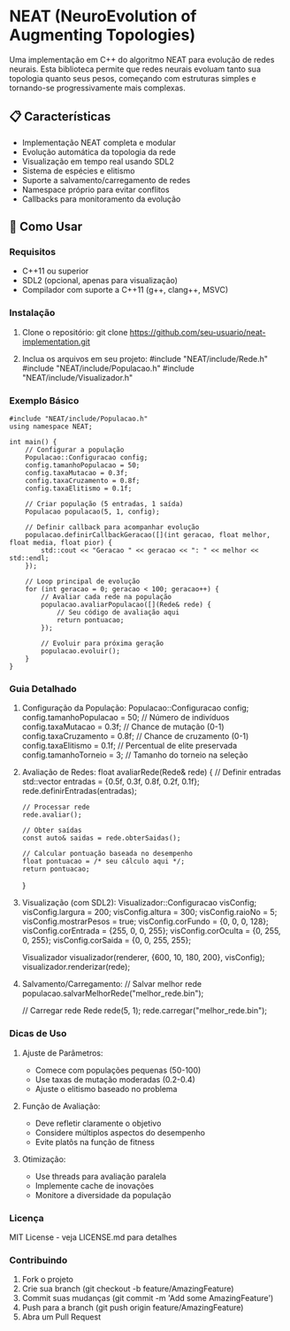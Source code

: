 # NEAT (NeuroEvolution of Augmenting Topologies)

Uma implementação em C++ do algoritmo NEAT para evolução de redes neurais. Esta biblioteca permite que redes neurais evoluam tanto sua topologia quanto seus pesos, começando com estruturas simples e tornando-se progressivamente mais complexas.

## 📋 Características

- Implementação NEAT completa e modular
- Evolução automática da topologia da rede
- Visualização em tempo real usando SDL2
- Sistema de espécies e elitismo
- Suporte a salvamento/carregamento de redes
- Namespace próprio para evitar conflitos
- Callbacks para monitoramento da evolução

## 🚀 Como Usar

### Requisitos

- C++11 ou superior
- SDL2 (opcional, apenas para visualização)
- Compilador com suporte a C++11 (g++, clang++, MSVC)

### Instalação

1. Clone o repositório:
   git clone https://github.com/seu-usuario/neat-implementation.git

2. Inclua os arquivos em seu projeto:
   #include "NEAT/include/Rede.h"
   #include "NEAT/include/Populacao.h"
   #include "NEAT/include/Visualizador.h"

### Exemplo Básico

    #include "NEAT/include/Populacao.h"
    using namespace NEAT;

    int main() {
        // Configurar a população
        Populacao::Configuracao config;
        config.tamanhoPopulacao = 50;
        config.taxaMutacao = 0.3f;
        config.taxaCruzamento = 0.8f;
        config.taxaElitismo = 0.1f;

        // Criar população (5 entradas, 1 saída)
        Populacao populacao(5, 1, config);

        // Definir callback para acompanhar evolução
        populacao.definirCallbackGeracao([](int geracao, float melhor, float media, float pior) {
            std::cout << "Geracao " << geracao << ": " << melhor << std::endl;
        });

        // Loop principal de evolução
        for (int geracao = 0; geracao < 100; geracao++) {
            // Avaliar cada rede na população
            populacao.avaliarPopulacao([](Rede& rede) {
                // Seu código de avaliação aqui
                return pontuacao;
            });

            // Evoluir para próxima geração
            populacao.evoluir();
        }
    }

### Guia Detalhado

1. Configuração da População:
   Populacao::Configuracao config;
   config.tamanhoPopulacao = 50;    // Número de indivíduos
   config.taxaMutacao = 0.3f;       // Chance de mutação (0-1)
   config.taxaCruzamento = 0.8f;    // Chance de cruzamento (0-1)
   config.taxaElitismo = 0.1f;      // Percentual de elite preservada
   config.tamanhoTorneio = 3;       // Tamanho do torneio na seleção

2. Avaliação de Redes:
   float avaliarRede(Rede& rede) {
       // Definir entradas
       std::vector<float> entradas = {0.5f, 0.3f, 0.8f, 0.2f, 0.1f};
       rede.definirEntradas(entradas);
       
       // Processar rede
       rede.avaliar();
       
       // Obter saídas
       const auto& saidas = rede.obterSaidas();
       
       // Calcular pontuação baseada no desempenho
       float pontuacao = /* seu cálculo aqui */;
       return pontuacao;
   }

3. Visualização (com SDL2):
   Visualizador::Configuracao visConfig;
   visConfig.largura = 200;
   visConfig.altura = 300;
   visConfig.raioNo = 5;
   visConfig.mostrarPesos = true;
   visConfig.corFundo = {0, 0, 0, 128};
   visConfig.corEntrada = {255, 0, 0, 255};
   visConfig.corOculta = {0, 255, 0, 255};
   visConfig.corSaida = {0, 0, 255, 255};

   Visualizador visualizador(renderer, {600, 10, 180, 200}, visConfig);
   visualizador.renderizar(rede);

4. Salvamento/Carregamento:
   // Salvar melhor rede
   populacao.salvarMelhorRede("melhor_rede.bin");

   // Carregar rede
   Rede rede(5, 1);
   rede.carregar("melhor_rede.bin");

### Dicas de Uso

1. Ajuste de Parâmetros:
   - Comece com populações pequenas (50-100)
   - Use taxas de mutação moderadas (0.2-0.4)
   - Ajuste o elitismo baseado no problema

2. Função de Avaliação:
   - Deve refletir claramente o objetivo
   - Considere múltiplos aspectos do desempenho
   - Evite platôs na função de fitness

3. Otimização:
   - Use threads para avaliação paralela
   - Implemente cache de inovações
   - Monitore a diversidade da população

### Licença

MIT License - veja LICENSE.md para detalhes

### Contribuindo

1. Fork o projeto
2. Crie sua branch (git checkout -b feature/AmazingFeature)
3. Commit suas mudanças (git commit -m 'Add some AmazingFeature')
4. Push para a branch (git push origin feature/AmazingFeature)
5. Abra um Pull Request